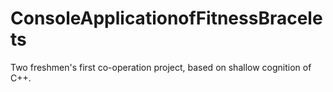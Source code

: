 # ConsoleApplicationofFitnessBracelets
Two freshmen's first co-operation project, based on shallow cognition of C++. 
